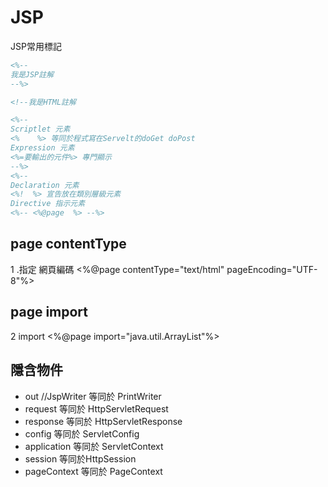 # JSP
JSP常用標記
```jsp
<%-- 
我是JSP註解
--%>

<!--我是HTML註解

<%-- 
Scriptlet 元素
<%    %> 等同於程式寫在Servelt的doGet doPost
Expression 元素
<%=要輸出的元件%> 專門顯示
--%>
<%-- 
Declaration 元素
<%!  %> 宣告放在類別層級元素
Directive 指示元素
<%-- <%@page  %> --%>
```
## page contentType
1 .指定 網頁編碼 
 <%@page contentType="text/html" pageEncoding="UTF-8"%>
## page import
2  import  <%@page import="java.util.ArrayList"%> 


## 隱含物件
* out   //JspWriter 等同於 PrintWriter
* request 等同於 HttpServletRequest
* response 等同於 HttpServletResponse
* config  等同於 ServletConfig
* application 等同於 ServletContext
* session 等同於HttpSession
* pageContext 等同於 PageContext

